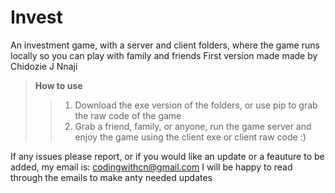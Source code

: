 # Invest
An investment game, with a server and client folders, where the game runs locally so you can play with family and friends
First version made made by Chidozie J Nnaji
>__How to use__
>>1. Download the exe version of the folders, or use pip to grab the raw code of the game
>>2. Grab a friend, family, or anyone, run the game server and enjoy the game using the client exe or client raw code :)

If any issues please report, or if you would like an update or a feauture to be added, my email is: codingwithcn@gmail.com I will be happy to read through the emails to make anty needed updates